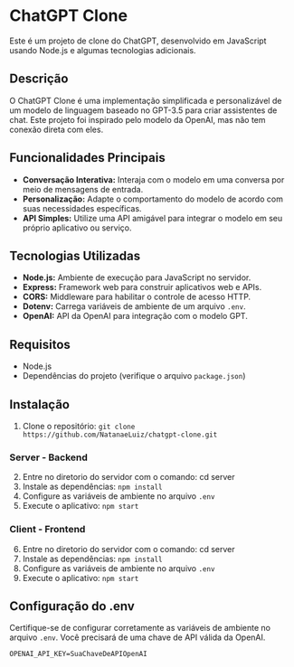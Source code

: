 # ChatGPT Clone

Este é um projeto de clone do ChatGPT, desenvolvido em JavaScript usando Node.js e algumas tecnologias adicionais. 

## Descrição

O ChatGPT Clone é uma implementação simplificada e personalizável de um modelo de linguagem baseado no GPT-3.5 para criar assistentes de chat. Este projeto foi inspirado pelo modelo da OpenAI, mas não tem conexão direta com eles.

## Funcionalidades Principais

- **Conversação Interativa:** Interaja com o modelo em uma conversa por meio de mensagens de entrada.
- **Personalização:** Adapte o comportamento do modelo de acordo com suas necessidades específicas.
- **API Simples:** Utilize uma API amigável para integrar o modelo em seu próprio aplicativo ou serviço.

## Tecnologias Utilizadas

- **Node.js:** Ambiente de execução para JavaScript no servidor.
- **Express:** Framework web para construir aplicativos web e APIs.
- **CORS:** Middleware para habilitar o controle de acesso HTTP.
- **Dotenv:** Carrega variáveis de ambiente de um arquivo `.env`.
- **OpenAI:** API da OpenAI para integração com o modelo GPT.

## Requisitos

- Node.js
- Dependências do projeto (verifique o arquivo `package.json`)

## Instalação

1. Clone o repositório: `git clone https://github.com/NatanaeLuiz/chatgpt-clone.git`

### Server - Backend
2. Entre no diretorio do servidor com o comando: cd server
3. Instale as dependências: `npm install`
4. Configure as variáveis de ambiente no arquivo `.env`
5. Execute o aplicativo: `npm start`

### Client - Frontend
6. Entre no diretorio do servidor com o comando: cd server
7. Instale as dependências: `npm install`
8. Configure as variáveis de ambiente no arquivo `.env`
9. Execute o aplicativo: `npm start`

## Configuração do .env

Certifique-se de configurar corretamente as variáveis de ambiente no arquivo `.env`. Você precisará de uma chave de API válida da OpenAI.

```env
OPENAI_API_KEY=SuaChaveDeAPIOpenAI
